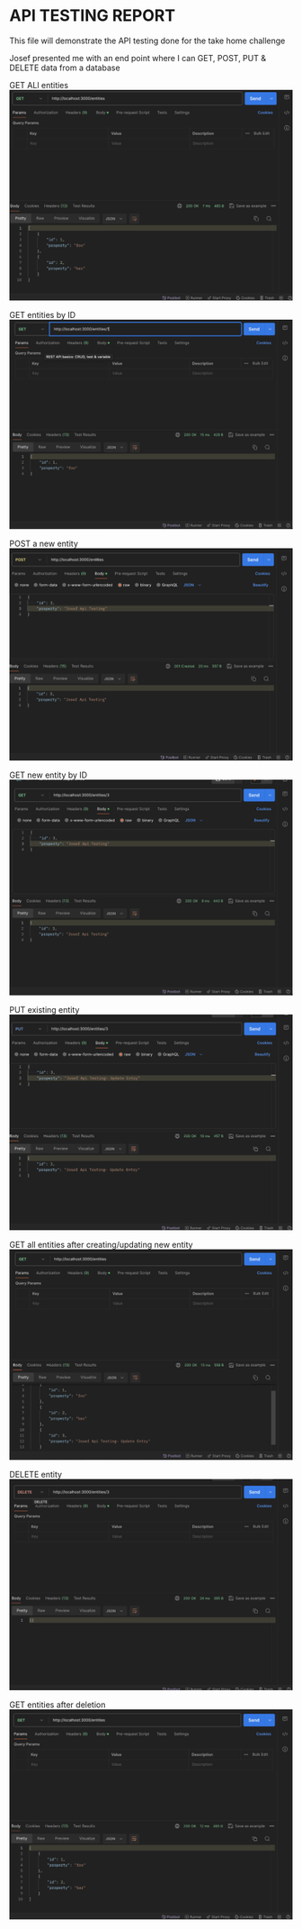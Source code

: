 # API TESTING REPORT

This file will demonstrate the API testing done for the take home challenge

Josef presented me with an end point where I can GET, POST, PUT & DELETE data from a database

GET ALl entities 
![Alt text](<Screenshot 2024-02-01 at 08.01.47.png>)

GET entities by ID
![Alt text](<Screenshot 2024-02-01 at 08.01.57.png>)

POST a new entity 
![Alt text](<Screenshot 2024-02-01 at 08.03.00.png>)

GET new entity by ID
![Alt text](<Screenshot 2024-02-01 at 08.03.18.png>)

PUT existing entity 
![Alt text](<Screenshot 2024-02-01 at 08.03.46.png>)

GET all entities after creating/updating new entity 
![Alt text](<Screenshot 2024-02-01 at 08.04.15.png>)

DELETE entity
![Alt text](<Screenshot 2024-02-01 at 08.04.35.png>)

GET entities after deletion
![Alt text](<Screenshot 2024-02-01 at 08.04.47.png>)